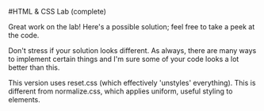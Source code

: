 #HTML & CSS Lab (complete)

Great work on the lab! Here's a possible solution; feel free to take a peek at the code.

Don't stress if your solution looks different. As always, there are many ways to implement certain things and I'm sure some of your code looks a lot better than this.

This version uses reset.css (which effectively 'unstyles' everything). This is different from normalize.css, which applies uniform, useful styling to elements. 
